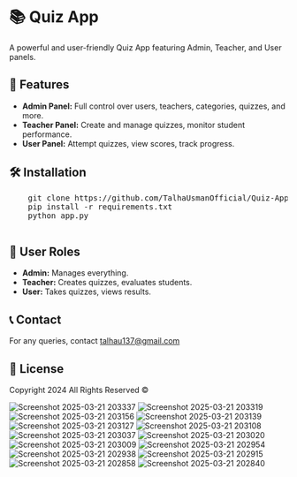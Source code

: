   <h1>📚 Quiz App</h1>
    <p>A powerful and user-friendly Quiz App featuring Admin, Teacher, and User panels.</p>
    
  <h2>🚀 Features</h2>
    <ul>
        <li><strong>Admin Panel:</strong> Full control over users, teachers, categories, quizzes, and more.</li>
        <li><strong>Teacher Panel:</strong> Create and manage quizzes, monitor student performance.</li>
        <li><strong>User Panel:</strong> Attempt quizzes, view scores, track progress.</li>
    </ul>

  <h2>🛠 Installation</h2>
    <pre>
    git clone https://github.com/TalhaUsmanOfficial/Quiz-App.git
    pip install -r requirements.txt
    python app.py
    </pre>
    
  <h2>🔑 User Roles</h2>
    <ul>
        <li><strong>Admin:</strong> Manages everything.</li>
        <li><strong>Teacher:</strong> Creates quizzes, evaluates students.</li>
        <li><strong>User:</strong> Takes quizzes, views results.</li>
    </ul>
    
  <h2>📞 Contact</h2>
    <p>For any queries, contact <a href="mailto:talhau137@gmail.com">talhau137@gmail.com</a></p>

  <h2>📜 License</h2>
    <p>Copyright 2024 All Rights Reserved ©</p>

![Screenshot 2025-03-21 203337](https://github.com/user-attachments/assets/fae3df16-3366-4cac-9037-541e2b665089)
![Screenshot 2025-03-21 203319](https://github.com/user-attachments/assets/b43c946c-2f36-4b1b-bbd1-ab399422f5a6)
![Screenshot 2025-03-21 203156](https://github.com/user-attachments/assets/1dcee146-d636-4e15-abb6-e815f706795f)
![Screenshot 2025-03-21 203139](https://github.com/user-attachments/assets/bb12df53-e9de-446a-92e6-ce9d379f7958)
![Screenshot 2025-03-21 203127](https://github.com/user-attachments/assets/ff2bdd87-e353-4840-860e-da48e0b4b2e0)
![Screenshot 2025-03-21 203108](https://github.com/user-attachments/assets/47266ff6-cb3a-4633-ad57-501d0514f46a)
![Screenshot 2025-03-21 203037](https://github.com/user-attachments/assets/51a491ac-2864-48f4-9e2b-88a864c87c73)
![Screenshot 2025-03-21 203020](https://github.com/user-attachments/assets/ff749094-0fe3-452b-94cf-28638835b6ae)
![Screenshot 2025-03-21 203009](https://github.com/user-attachments/assets/6d4131a6-9f55-4a69-9d48-8597f50edb4f)
![Screenshot 2025-03-21 202954](https://github.com/user-attachments/assets/6e615020-19e7-4d4c-85ca-b4a2116b26fb)
![Screenshot 2025-03-21 202938](https://github.com/user-attachments/assets/82e450ea-ebd1-427e-abc3-3816698cd3b2)
![Screenshot 2025-03-21 202915](https://github.com/user-attachments/assets/9f18069c-bfc2-45f8-97ee-04719c1187ef)
![Screenshot 2025-03-21 202858](https://github.com/user-attachments/assets/1a5d87bc-d0fe-4b89-8682-f39b60144e1d)
![Screenshot 2025-03-21 202840](https://github.com/user-attachments/assets/cb69a05e-c1c0-46fb-9831-5c2cb40ecc07)
